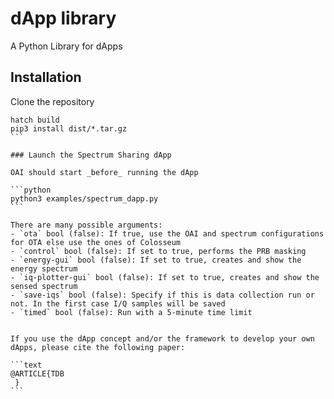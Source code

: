 # dApp library

A Python Library for dApps

## Installation

Clone the repository

````
hatch build
pip3 install dist/*.tar.gz
```

### Launch the Spectrum Sharing dApp

OAI should start _before_ running the dApp

```python 
python3 examples/spectrum_dapp.py
```

There are many possible arguments:
- `ota` bool (false): If true, use the OAI and spectrum configurations for OTA else use the ones of Colosseum
- `control` bool (false): If set to true, performs the PRB masking
- `energy-gui` bool (false): If set to true, creates and show the energy spectrum
- `iq-plotter-gui` bool (false): If set to true, creates and show the sensed spectrum
- `save-iqs` bool (false): Specify if this is data collection run or not. In the first case I/Q samples will be saved
- `timed` bool (false): Run with a 5-minute time limit


If you use the dApp concept and/or the framework to develop your own dApps, please cite the following paper:

```text
@ARTICLE{TDB
 }
```